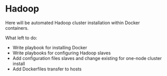 # Hadoop

Here will be automated Hadoop cluster installation within Docker containers.

What left to do:

- Write playbook for installing Docker 
- Write playbooks for configuring Hadoop slaves
- Add configuration files slaves and change existing for one-node cluster install
- Add Dockerfiles transfer to hosts
